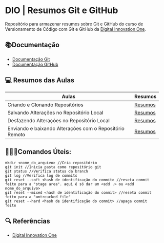 
# DIO | Resumos Git e GitHub

Repositório para armazenar resumos sobre Git e GitHub
do curso de Versionamento de Código com Git e GitHub da 
[Digital Innovation One](https://www.dio.me/).

## 📚Documentação
- [Documentação Git](https://git-scm.com/doc)
- [Documentação GitHub](https://docs.github.com/)

## 💻 Resumos das Aulas

| Aulas | Resumos |
|------|---------|
| Criando e Clonando Repositórios | [Resumos](https://web.dio.me/track/gft-start-7-java/course/406684a4-396d-4160-94b9-ead934e18564/learning/a377a00b-461c-4ab0-8258-3addd2fef14c?autoplay=1)
| Salvando Alterações no Repositório Local | [Resumos](https://web.dio.me/track/gft-start-7-java/course/406684a4-396d-4160-94b9-ead934e18564/learning/599dd3dd-d189-474f-a55c-22f37b4472da?autoplay=1)
| Desfazendo Alterações no Repositório Local | [Resumos](https://web.dio.me/track/gft-start-7-java/course/406684a4-396d-4160-94b9-ead934e18564/learning/3f9f2336-6fd5-44cb-ba39-d1a4f6448023?autoplay=1)
| Enviando e baixando Alterações com o Repositório Remoto | [Resumos](https://web.dio.me/track/gft-start-7-java/course/406684a4-396d-4160-94b9-ead934e18564/learning/dd17c56e-2327-493c-942a-358a49a26549?autoplay=1)


## 👨🏽‍💻Comandos Úteis:

```
mkdir <nome_do_arquivo> //Cria repositório
git init //Inicia pasta como repositório git
git status //Verifica status da branch
git log //Verifica log de commits
git reset --soft <hash de identificação do commit> //reseta commit feito para a "stage area". aqui é só dar um <add .> ou <add nome_do_arquivo>
git reset --mixed <hash de identificação do commit> //reseta commit feito para a "untreacked file"
git reset --hard <hash de identificação do commit> //apaga commit feito
```

## 🔍 Referências
- [Digital Innovation One](https://www.dio.me/)



